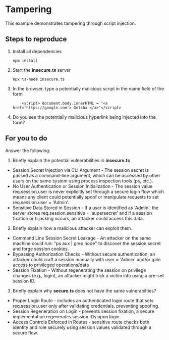 # Tampering

This example demonstrates tampering through script injection.

## Steps to reproduce

1. Install all dependencies

    `npm install`

2. Start the **insecure.ts** server

    `npx ts-node insecure.ts`

3. In the browser, type a potentially malicious script in the name field of the form

    ```
        <script> document.body.innerHTML = "<a href='https://google.com'> Gotcha </a>"</script>
    ```

4. Do you see the potentially malicious hyperlink being injected into the form?

## For you to do

Answer the following:

1. Briefly explain the potential vulnerabilities in **insecure.ts**
- Session Secret Injection via CLI Argument - The session secret is passed as a command-line argument, which can be accessed by other users on the same system using process inspection tools (ps, etc.).
- No User Authentication or Session Initialization - The session value req.session.user is never explicitly set through a secure login flow which means any client could potentially spoof or manipulate requests to set req.session.user = 'Admin'.
- Sensitive Data Stored in Session - If a user is identified as 'Admin', the server stores req.session.sensitive = 'supersecret' and if a session fixation or hijacking occurs, an attacker could access this data.

2. Briefly explain how a malicious attacker can exploit them.
- Command Line Session Secret Leakage - An attacker on the same machine could run: "ps aux | grep node" to discover the session secret and forge session cookies.
- Bypassing Authorization Checks - Without secure authentication, an attacker could craft a session manually with user = 'Admin' and/or gain access to privileged operations/data
- Session Fixation - Without regenerating the session on privilege changes (e.g., login), an attacker might trick a victim into using a pre-set session ID.

3. Briefly explain why **secure.ts** does not have the same vulnerabilties?
- Proper Login Route - includes an authenticated login route that sets req.session.user only after validating credentials, preventing spoofing.
- Session Regeneration on Login - prevents session fixation, a secure implementation regenerates session IDs upon login.
- Access Controls Enforced in Routes - sensitive route checks both identity and role securely using session values validated through a secure flow.
